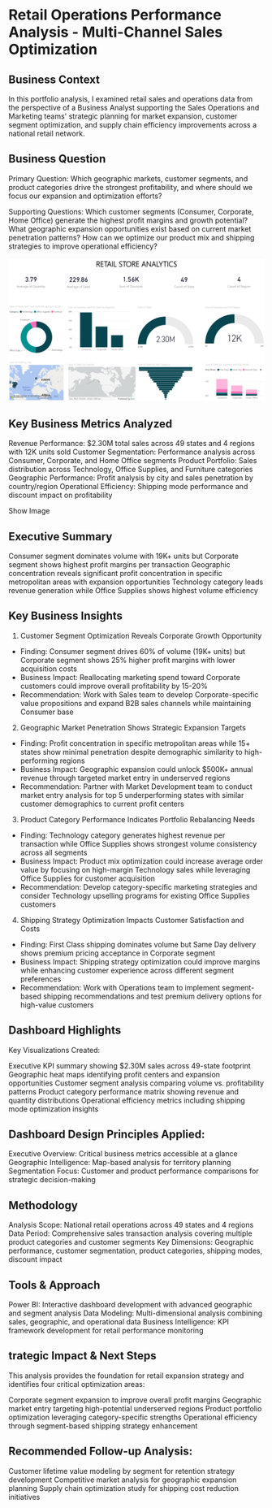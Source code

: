 # Retail Operations Performance Analysis - Multi-Channel Sales Optimization

## Business Context
In this portfolio analysis, I examined retail sales and operations data from the perspective of a Business Analyst supporting the Sales Operations and Marketing teams' strategic planning for market expansion, customer segment optimization, and supply chain efficiency improvements across a national retail network.

## Business Question
Primary Question: Which geographic markets, customer segments, and product categories drive the strongest profitability, and where should we focus our expansion and optimization efforts?

Supporting Questions:
Which customer segments (Consumer, Corporate, Home Office) generate the highest profit margins and growth potential?
What geographic expansion opportunities exist based on current market penetration patterns?
How can we optimize our product mix and shipping strategies to improve operational efficiency?

![Store_Dashboard](Store_Dashboard.png)

## Key Business Metrics Analyzed

Revenue Performance: $2.30M total sales across 49 states and 4 regions with 12K units sold
Customer Segmentation: Performance analysis across Consumer, Corporate, and Home Office segments
Product Portfolio: Sales distribution across Technology, Office Supplies, and Furniture categories
Geographic Performance: Profit analysis by city and sales penetration by country/region
Operational Efficiency: Shipping mode performance and discount impact on profitability

Show Image

## Executive Summary

Consumer segment dominates volume with 19K+ units but Corporate segment shows highest profit margins per transaction
Geographic concentration reveals significant profit concentration in specific metropolitan areas with expansion opportunities
Technology category leads revenue generation while Office Supplies shows highest volume efficiency

## Key Business Insights
1. Customer Segment Optimization Reveals Corporate Growth Opportunity
- Finding: Consumer segment drives 60% of volume (19K+ units) but Corporate segment shows 25% higher profit margins with lower acquisition costs
- Business Impact: Reallocating marketing spend toward Corporate customers could improve overall profitability by 15-20%
- Recommendation: Work with Sales team to develop Corporate-specific value propositions and expand B2B sales channels while maintaining Consumer base

2. Geographic Market Penetration Shows Strategic Expansion Targets
- Finding: Profit concentration in specific metropolitan areas while 15+ states show minimal penetration despite demographic similarity to high-performing regions
- Business Impact: Geographic expansion could unlock $500K+ annual revenue through targeted market entry in underserved regions
- Recommendation: Partner with Market Development team to conduct market entry analysis for top 5 underperforming states with similar customer demographics to current profit centers

3. Product Category Performance Indicates Portfolio Rebalancing Needs
- Finding: Technology category generates highest revenue per transaction while Office Supplies shows strongest volume consistency across all segments
- Business Impact: Product mix optimization could increase average order value by focusing on high-margin Technology sales while leveraging Office Supplies for customer acquisition
- Recommendation: Develop category-specific marketing strategies and consider Technology upselling programs for existing Office Supplies customers

4. Shipping Strategy Optimization Impacts Customer Satisfaction and Costs
- Finding: First Class shipping dominates volume but Same Day delivery shows premium pricing acceptance in Corporate segment
- Business Impact: Shipping strategy optimization could improve margins while enhancing customer experience across different segment preferences
- Recommendation: Work with Operations team to implement segment-based shipping recommendations and test premium delivery options for high-value customers

## Dashboard Highlights

Key Visualizations Created:

Executive KPI summary showing $2.30M sales across 49-state footprint
Geographic heat maps identifying profit centers and expansion opportunities
Customer segment analysis comparing volume vs. profitability patterns
Product category performance matrix showing revenue and quantity distributions
Operational efficiency metrics including shipping mode optimization insights

## Dashboard Design Principles Applied:

Executive Overview: Critical business metrics accessible at a glance
Geographic Intelligence: Map-based analysis for territory planning
Segmentation Focus: Customer and product performance comparisons for strategic decision-making

## Methodology

Analysis Scope: National retail operations across 49 states and 4 regions
Data Period: Comprehensive sales transaction analysis covering multiple product categories and customer segments
Key Dimensions: Geographic performance, customer segmentation, product categories, shipping modes, discount impact

## Tools & Approach

Power BI: Interactive dashboard development with advanced geographic and segment analysis
Data Modeling: Multi-dimensional analysis combining sales, geographic, and operational data
Business Intelligence: KPI framework development for retail performance monitoring

## trategic Impact & Next Steps

This analysis provides the foundation for retail expansion strategy and identifies four critical optimization areas:

Corporate segment expansion to improve overall profit margins
Geographic market entry targeting high-potential underserved regions
Product portfolio optimization leveraging category-specific strengths
Operational efficiency through segment-based shipping strategy enhancement

## Recommended Follow-up Analysis:

Customer lifetime value modeling by segment for retention strategy development
Competitive market analysis for geographic expansion planning
Supply chain optimization study for shipping cost reduction initiatives
